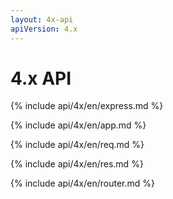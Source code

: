 ```yaml
---
layout: 4x-api
apiVersion: 4.x
---
```

<div id="api-doc">

  <h1>4.x API</h1>

  {% include api/4x/en/express.md %}

  <a id='application' class='h2'></a>
  {% include api/4x/en/app.md %}

  <a id='request' class='h2'></a>
  {% include api/4x/en/req.md %}

  <a id='response' class='h2'></a>
  {% include api/4x/en/res.md %}

  <a id='router' class='h2'></a>
  {% include api/4x/en/router.md %}

</div>
